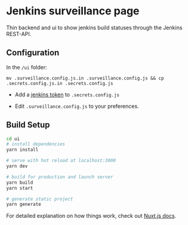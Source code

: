 # Jenkins surveillance page

Thin backend and ui to show jenkins build statuses through the Jenkins REST-API.

## Configuration

In the `/ui` folder:

````
mv .surveillance.config.js.in .surveillance.config.js && cp .secrets.config.js.in .secrets.config.js
````

* Add a [jenkins token](https://jenkins.io/blog/2018/07/02/new-api-token-system/) to `.secrets.config.js`

* Edit `.surveillance.config.js` to your preferences.


## Build Setup

``` bash
cd ui
# install dependencies
yarn install

# serve with hot reload at localhost:3000
yarn dev

# build for production and launch server
yarn build
yarn start

# generate static project
yarn generate
```

For detailed explanation on how things work, check out [Nuxt.js docs](https://nuxtjs.org).
